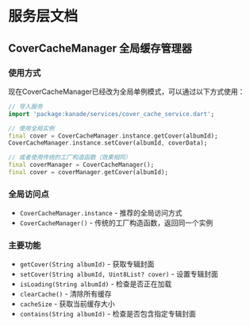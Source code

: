 # 服务层文档

## CoverCacheManager 全局缓存管理器

### 使用方式

现在CoverCacheManager已经改为全局单例模式，可以通过以下方式使用：

```dart
// 导入服务
import 'package:kanade/services/cover_cache_service.dart';

// 使用全局实例
final cover = CoverCacheManager.instance.getCover(albumId);
CoverCacheManager.instance.setCover(albumId, coverData);

// 或者使用传统的工厂构造函数（效果相同）
final coverManager = CoverCacheManager();
final cover = coverManager.getCover(albumId);
```

### 全局访问点

- `CoverCacheManager.instance` - 推荐的全局访问方式
- `CoverCacheManager()` - 传统的工厂构造函数，返回同一个实例

### 主要功能

- `getCover(String albumId)` - 获取专辑封面
- `setCover(String albumId, Uint8List? cover)` - 设置专辑封面
- `isLoading(String albumId)` - 检查是否正在加载
- `clearCache()` - 清除所有缓存
- `cacheSize` - 获取当前缓存大小
- `contains(String albumId)` - 检查是否包含指定专辑封面